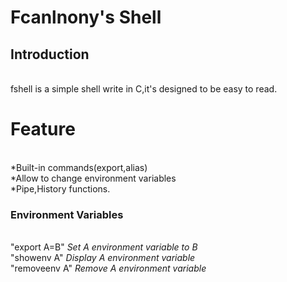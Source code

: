 # Fcanlnony's Shell

## Introduction
<br>fshell is a simple shell write in C,it's designed to be easy to read.
#
# Feature
<br>*Built-in commands(export,alias)
<br>*Allow to change environment variables
<br>*Pipe,History functions.

### Environment Variables
<br>"export A=B" _Set A environment variable to B_
<br>"showenv A" _Display A environment variable_
<br>"removeenv A" _Remove A environment variable_
